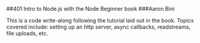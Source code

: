 ##401 Intro to Node.js with the Node Beginner book
###Aaron Bini

This is a code write-along following the tutorial laid out in the book. Topics covered include: setting up an http server, async callbacks, readstreams, file uploads, etc.

